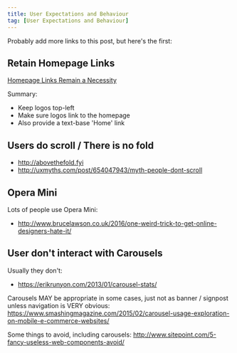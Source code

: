 ```yaml
---
title: User Expectations and Behaviour
tag: [User Expectations and Behaviour]
---
```

Probably add more links to this post, but here's the first:

Retain Homepage Links
---------------------

[Homepage Links Remain a Necessity](https://www.nngroup.com/articles/homepage-links)
  
Summary:
* Keep logos top-left
* Make sure logos link to the homepage
* Also provide a text-base 'Home' link


Users do scroll / There is no fold
----------------------------------

* http://abovethefold.fyi
* http://uxmyths.com/post/654047943/myth-people-dont-scroll


Opera Mini
----------

Lots of people use Opera Mini:
* http://www.brucelawson.co.uk/2016/one-weird-trick-to-get-online-designers-hate-it/


User don't interact with Carousels
----------------------------------

Usually they don't:
* https://erikrunyon.com/2013/01/carousel-stats/

Carousels MAY be appropriate in some cases, just not as banner / signpost unless navigation is VERY obvious:
https://www.smashingmagazine.com/2015/02/carousel-usage-exploration-on-mobile-e-commerce-websites/

Some things to avoid, including carousels:
http://www.sitepoint.com/5-fancy-useless-web-components-avoid/
